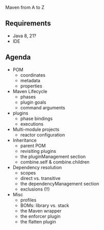 Maven from A to Z

## Requirements

- Java 8, 21?
- IDE

## Agenda

- POM
  - coordinates
  - metadata
  - properties
- Maven Lifecycle
  - phases 
  - plugin goals
  - command arguments
- plugins
  - phase bindings
  - executions
- Multi-module projects
  - reactor configuration
- Inheritance
  - parent POM
  - revisiting plugins
  - the pluginManagement section
  - combine.self & combine.children
- Dependency resolution
  - scopes
  - direct vs. transitive
  - the dependencyManagement section
  - exclusions (!!)
- Misc
  - profiles
  - BOMs: library vs. stack
  - the Maven wrapper
  - the enforcer plugin
  - the flatten plugin